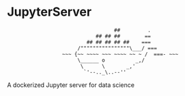 # JupyterServer
```
                                   ##         .
                             ## ## ##        ==
                          ## ## ## ## ##    ===
                       /""""""""""""""""\___/ ===
                  ~~~ {~~ ~~~~ ~~~ ~~~~ ~~ ~ /  ===- ~~~
                       \______ o          _,/
                        \      \       _,'
                         `'--.._\..--''
```
A dockerized Jupyter server for data science
